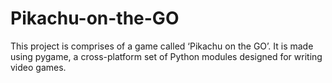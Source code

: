# Pikachu-on-the-GO
This project is comprises of a game called ‘Pikachu on the GO’. It is made using pygame, a cross-platform set of Python modules designed for writing video games.
